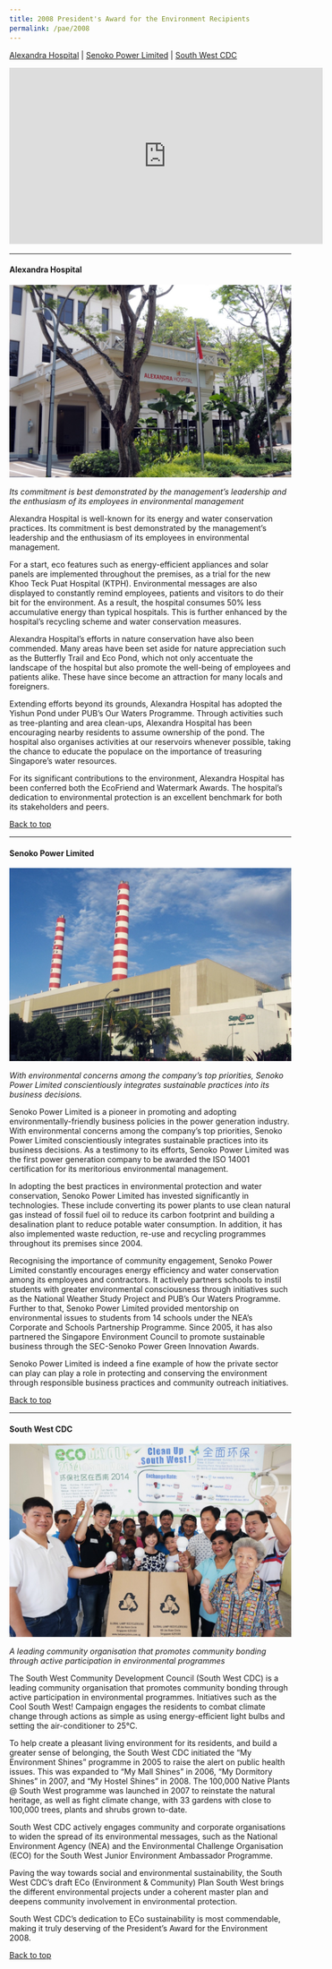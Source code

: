 ```yaml
---
title: 2008 President's Award for the Environment Recipients
permalink: /pae/2008
---
```


[Alexandra Hospital](#ah) | [Senoko Power Limited](#spl) | [South West CDC](#swcdc)

<div class="bp-youtube">
<iframe width="560" height="315" src="https://www.youtube.com/embed/rc1oiZnHij8" frameborder="0" allow="accelerometer; autoplay; encrypted-media; gyroscope; picture-in-picture" allowfullscreen></iframe>
</div>

-------------------

<a name="ah"></a>
#### Alexandra Hospital

![Alexandra Hospital](/images/pae/2008-alexandra-hospital.jpg)

*Its commitment is best demonstrated by the management’s leadership and the enthusiasm of its employees in environmental management*

Alexandra Hospital is well-known for its energy and water conservation practices. Its commitment is best demonstrated by the management’s leadership and the enthusiasm of its employees in environmental management.

For a start, eco features such as energy-efficient appliances and solar panels are implemented throughout the premises, as a trial for the new Khoo Teck Puat Hospital (KTPH). Environmental messages are also displayed to constantly remind employees, patients and visitors to do their bit for the environment. As a result, the hospital consumes 50% less accumulative energy than typical hospitals. This is further enhanced by the hospital’s recycling scheme and water conservation measures.

Alexandra Hospital’s efforts in nature conservation have also been commended. Many areas have been set aside for nature appreciation such as the Butterfly Trail and Eco Pond, which not only accentuate the landscape of the hospital but also promote the well-being of employees and patients alike. These have since become an attraction for many locals and foreigners.

Extending efforts beyond its grounds, Alexandra Hospital has adopted the Yishun Pond under PUB’s Our Waters Programme. Through activities such as tree-planting and area clean-ups, Alexandra Hospital has been encouraging nearby residents to assume ownership of the pond. The hospital also organises activities at our reservoirs whenever possible, taking the chance to educate the populace on the importance of treasuring Singapore’s water resources.

For its significant contributions to the environment, Alexandra Hospital has been conferred both the EcoFriend and Watermark Awards. The hospital’s dedication to environmental protection is an excellent benchmark for both its stakeholders and peers.

[Back to top](#top)

-------------------

<a name="spl"></a>
#### Senoko Power Limited

![Senoko Power Limited](/images/pae/2008-senoko-power.jpg)

*With environmental concerns among the company’s top priorities, Senoko Power Limited conscientiously integrates sustainable practices into its business decisions.*

Senoko Power Limited is a pioneer in promoting and adopting environmentally-friendly business policies in the power generation industry. With environmental concerns among the company’s top priorities, Senoko Power Limited conscientiously integrates sustainable practices into its business decisions. As a testimony to its efforts, Senoko Power Limited was the first power generation company to be awarded the ISO 14001 certification for its meritorious environmental management.

In adopting the best practices in environmental protection and water conservation, Senoko Power Limited has invested significantly in technologies. These include converting its power plants to use clean natural gas instead of fossil fuel oil to reduce its carbon footprint and building a desalination plant to reduce potable water consumption. In addition, it has also implemented waste reduction, re-use and recycling programmes throughout its premises since 2004.
 
Recognising the importance of community engagement, Senoko Power Limited constantly encourages energy efficiency and water conservation among its employees and contractors. It actively partners schools to instil students with greater environmental consciousness through initiatives such as the National Weather Study Project and PUB’s Our Waters Programme. Further to that, Senoko Power Limited provided mentorship on environmental issues to students from 14 schools under the NEA’s Corporate and Schools Partnership Programme. Since 2005, it has also partnered the Singapore Environment Council to promote sustainable business through the SEC-Senoko Power Green Innovation Awards.

Senoko Power Limited is indeed a fine example of how the private sector can play can play a role in protecting and conserving the environment through responsible business practices and community outreach initiatives.

[Back to top](#top)

-------------------

<a name="swcdc"></a>
#### South West CDC

![South West CDC](/images/pae/2008-south-west-cdc.jpg)

*A leading community organisation that promotes community bonding through active participation in environmental programmes*

The South West Community Development Council (South West CDC) is a leading community organisation that promotes community bonding through active participation in environmental programmes.  Initiatives such as the Cool South West! Campaign engages the residents to combat climate change through actions as simple as using energy-efficient light bulbs and setting the air-conditioner to 25°C.

To help create a pleasant living environment for its residents, and build a greater sense of belonging, the South West CDC initiated the “My Environment Shines” programme in 2005 to raise the alert on public health issues.  This was expanded to “My Mall Shines” in 2006, “My Dormitory Shines” in 2007, and “My Hostel Shines” in 2008.  The 100,000 Native Plants @ South West programme was launched in 2007 to reinstate the natural heritage, as well as fight climate change, with 33 gardens with close to 100,000 trees, plants and shrubs grown to-date.

South West CDC actively engages community and corporate organisations to widen the spread of its environmental messages, such as the National Environment Agency (NEA) and the Environmental Challenge Organisation (ECO) for the South West Junior Environment Ambassador Programme.

Paving the way towards social and environmental sustainability, the South West CDC’s draft ECo (Environment & Community) Plan South West brings the different environmental projects under a coherent master plan and deepens community involvement in environmental protection.

South West CDC’s dedication to ECo sustainability is most commendable, making it truly deserving of the President’s Award for the Environment 2008.

[Back to top](#top)
